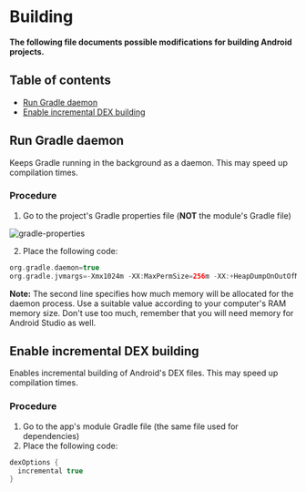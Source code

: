 # Building

**The following file documents possible modifications for building Android
projects.**

## Table of contents
* [Run Gradle daemon](#topic1)
* [Enable incremental DEX building](#topic2)

## <a name="topic1"></a> Run Gradle daemon
Keeps Gradle running in the background as a daemon.
This may speed up compilation times.

### Procedure
1) Go to the project's Gradle properties file (**NOT** the module's Gradle file)

![gradle-properties](https://cloud.githubusercontent.com/assets/4109119/18404876/c58823bc-76c3-11e6-961d-7d3a744fc750.jpg)

2) Place the following code:

```groovy
org.gradle.daemon=true
org.gradle.jvmargs=-Xmx1024m -XX:MaxPermSize=256m -XX:+HeapDumpOnOutOfMemoryError -Dfile.encoding=UTF-8
```
**Note:** The second line specifies how much memory will be allocated for the daemon
process. Use a suitable value according to your computer's RAM memory size.
Don't use too much, remember that you will need memory for Android Studio as well.

## <a name="topic2"></a> Enable incremental DEX building
Enables incremental building of Android's DEX files.
This may speed up compilation times.

### Procedure
1) Go to the app's module Gradle file (the same file used for dependencies)
2) Place the following code:

```groovy
dexOptions {
  incremental true
}
```
